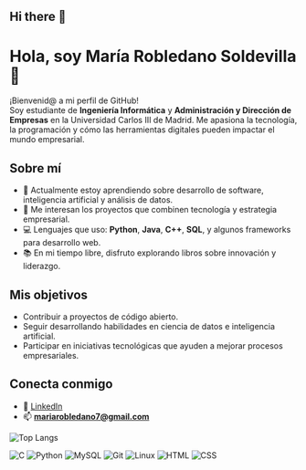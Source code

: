 ## Hi there 👋

# Hola, soy María Robledano Soldevilla 👋

¡Bienvenid@ a mi perfil de GitHub!  
Soy estudiante de **Ingeniería Informática** y **Administración y Dirección de Empresas** en la Universidad Carlos III de Madrid. Me apasiona la tecnología, la programación y cómo las herramientas digitales pueden impactar el mundo empresarial.

## Sobre mí
- 🌱 Actualmente estoy aprendiendo sobre desarrollo de software, inteligencia artificial y análisis de datos.
- 🚀 Me interesan los proyectos que combinen tecnología y estrategia empresarial.
- 💻 Lenguajes que uso: **Python**, **Java**, **C++**, **SQL**, y algunos frameworks para desarrollo web.
- 📚 En mi tiempo libre, disfruto explorando libros sobre innovación y liderazgo.

## Mis objetivos
- Contribuir a proyectos de código abierto.
- Seguir desarrollando habilidades en ciencia de datos e inteligencia artificial.
- Participar en iniciativas tecnológicas que ayuden a mejorar procesos empresariales.

## Conecta conmigo
- 💼 [LinkedIn](https://www.linkedin.com/in/mar%C3%ADa-robledano-47691333b/) 
- 📫 **mariarobledano7@gmail.com**

![Top Langs](https://github-readme-stats.vercel.app/api/top-langs/?username=lgandarillas&layout=compact)

<p align="left">
    <img src="https://skillicons.dev/icons?i=c" alt="C" />
  </a>
    <img src="https://skillicons.dev/icons?i=python" alt="Python" />
  </a>
    <img src="https://skillicons.dev/icons?i=mysql" alt="MySQL" />
  </a>
    <img src="https://skillicons.dev/icons?i=git" alt="Git" />
  </a>
    <img src="https://skillicons.dev/icons?i=linux" alt="Linux" />
  </a>
    <img src="https://skillicons.dev/icons?i=html" alt="HTML" />
  </a>
    <img src="https://skillicons.dev/icons?i=css" alt="CSS" />
  </a>
</p>
